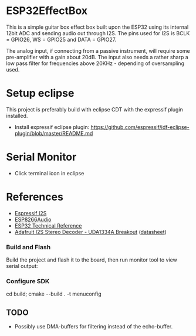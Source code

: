 # ESP32EffectBox
This is a simple guitar box effect box built upon the ESP32 using its internal 12bit ADC and sending audio out through I2S.
The pins used for I2S is BCLK = GPIO26, WS = GPIO25 and DATA = GPIO27.

The analog input, if connecting from a passive instrument, will require some pre-amplifier with a gain about 20dB. The input also needs a rather sharp a low pass filter for frequencies above 20KHz - depending of oversampling used.

# Setup eclipse
This project is preferably build with eclipse CDT with the expressif plugin installed.

- Install expressif eclipse plugin: https://github.com/espressif/idf-eclipse-plugin/blob/master/README.md

# Serial Monitor
- Click terminal icon in eclipse

# References
- [Espressif I2S](https://docs.espressif.com/projects/esp-idf/en/latest/esp32s2/api-reference/peripherals/i2s.html)
- [ESP8266Audio](https://github.com/earlephilhower/ESP8266Audio)
- [ESP32 Technical Reference](https://espressif.com/sites/default/files/documentation/esp32_technical_reference_manual_en.pdf#page=306)
- [Adafruit I2S Stereo Decoder - UDA1334A Breakout](https://www.adafruit.com/product/3678) ([datasheet](https://www.nxp.com/docs/en/data-sheet/UDA1334ATS.pdf))


### Build and Flash

Build the project and flash it to the board, then run monitor tool to view serial output:

### Configure SDK
cd build; cmake --build . -t menuconfig

## TODO
- Possibly use DMA-buffers for filtering instead of the echo-buffer.

